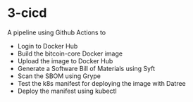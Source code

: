 # 3-cicd
A pipeline using Github Actions to
* Login to Docker Hub
* Build the bitcoin-core Docker image
* Upload the image to Docker Hub
* Generate a Software Bill of Materials using Syft
* Scan the SBOM using Grype
* Test the k8s manifest for deploying the image with Datree
* Deploy the manifest using kubectl
